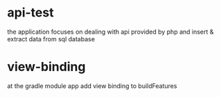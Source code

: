 # api-test
the application focuses on dealing with api provided by php and insert &amp; extract data from sql database 
# view-binding
at the gradle module app add view binding to buildFeatures
